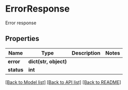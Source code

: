 # ErrorResponse

Error response
## Properties
Name | Type | Description | Notes
------------ | ------------- | ------------- | -------------
**error** | **dict(str, object)** |  | 
**status** | **int** |  | 

[[Back to Model list]](../README.md#documentation-for-models) [[Back to API list]](../README.md#documentation-for-api-endpoints) [[Back to README]](../README.md)


